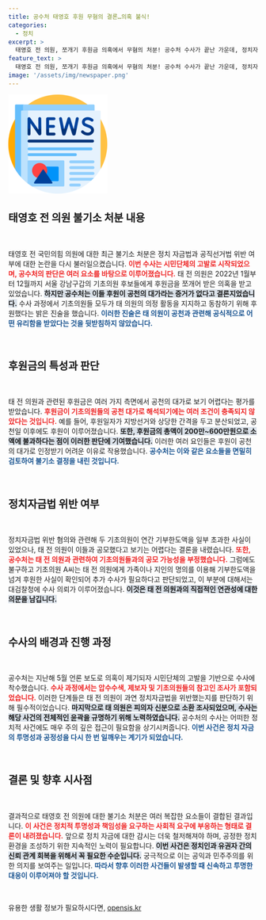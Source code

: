 ```yaml
---
title: 공수처 태영호 후원 무혐의 결론…의혹 불식!
categories:
  - 정치
excerpt: >
  태영호 전 의원, 쪼개기 후원금 의혹에서 무혐의 처분! 공수처 수사가 끝난 가운데, 정치자금법 위반 여부는 여전히 논란의 중심. 추가 수사로 밝혀질 진실은 과연? 클릭해 확인하세요!
feature_text: >
  태영호 전 의원, 쪼개기 후원금 의혹에서 무혐의 처분! 공수처 수사가 끝난 가운데, 정치자금법 위반 여부는 여전히 논란의 중심. 추가 수사로 밝혀질 진실은 과연? 클릭해 확인하세요!
image: '/assets/img/newspaper.png'
---
```


<p><img src="/assets/img/newspaper.png" alt="kimp 속보" /></p>

<h2 data-ke-size="size26">태영호 전 의원 불기소 처분 내용</h2>

<p data-ke-size="size16">&nbsp;</p>

<p>태영호 전 국민의힘 의원에 대한 최근 불기소 처분은 정치 자금법과 공직선거법 위반 여부에 대한 논란을 다시 불러일으켰습니다. <b><span style="color: #ee2323;">이번 수사는 시민단체의 고발로 시작되었으며, 공수처의 판단은 여러 요소를 바탕으로 이루어졌습니다.</span></b> 태 전 의원은 2022년 1월부터 12월까지 서울 강남구갑의 기초의원 후보들에게 후원금을 쪼개어 받은 의혹을 받고 있었습니다. <b><span style="background-color: #21538527;">하지만 공수처는 이들 후원이 공천의 대가라는 증거가 없다고 결론지었습니다.</span></b> 수사 과정에서 기초의원들 모두가 태 의원의 의정 활동을 지지하고 동참하기 위해 후원했다는 밝은 진술을 했습니다. <b><span style="color: #1a5490;">이러한 진술은 태 의원이 공천과 관련해 공식적으로 어떤 유리함을 받았다는 것을 뒷받침하지 않았습니다.</span></b></p>

<p data-ke-size="size16">&nbsp;</p>

<h2 data-ke-size="size26">후원금의 특성과 판단</h2>

<p data-ke-size="size16">&nbsp;</p>

<p>태 전 의원과 관련된 후원금은 여러 가지 측면에서 공천의 대가로 보기 어렵다는 평가를 받았습니다. <b><span style="color: #ee2323;">후원금이 기초의원들의 공천 대가로 해석되기에는 여러 조건이 충족되지 않았다는 것입니다.</span></b> 예를 들어, 후원일자가 지방선거와 상당한 간격을 두고 분산되었고, 공천일 이후에도 후원이 이루어졌습니다. <b><span style="background-color: #21538527;">또한, 후원금의 총액이 200만~600만원으로 소액에 불과하다는 점이 이러한 판단에 기여했습니다.</span></b> 이러한 여러 요인들은 후원이 공천의 대가로 인정받기 어려운 이유로 작용했습니다. <b><span style="color: #1a5490;">공수처는 이와 같은 요소들을 면밀히 검토하여 불기소 결정을 내린 것입니다.</span></b></p>

<p data-ke-size="size16">&nbsp;</p>

<h2 data-ke-size="size26">정치자금법 위반 여부</h2>

<p data-ke-size="size16">&nbsp;</p>

<p>정치자금법 위반 혐의와 관련해 두 기초의원이 연간 기부한도액을 일부 초과한 사실이 있었으나, 태 전 의원이 이들과 공모했다고 보기는 어렵다는 결론을 내렸습니다. <b><span style="color: #ee2323;">또한, 공수처는 태 전 의원과 관련하여 기초의원들과의 공모 가능성을 부정했습니다.</span></b> 그럼에도 불구하고 기초의원 A씨는 태 전 의원에게 가족이나 지인의 명의를 이용해 기부한도액을 넘겨 후원한 사실이 확인되어 추가 수사가 필요하다고 판단되었고, 이 부분에 대해서는 대검찰청에 수사 의뢰가 이루어졌습니다. <b><span style="background-color: #21538527;">이것은 태 전 의원과의 직접적인 연관성에 대한 의문을 남깁니다.</span></b></p>

<p data-ke-size="size16">&nbsp;</p>

<h2 data-ke-size="size26">수사의 배경과 진행 과정</h2>

<p data-ke-size="size16">&nbsp;</p>

<p>공수처는 지난해 5월 언론 보도로 의혹이 제기되자 시민단체의 고발을 기반으로 수사에 착수했습니다. <b><span style="color: #ee2323;">수사 과정에서는 압수수색, 제보자 및 기초의원들의 참고인 조사가 포함되었습니다.</span></b> 이러한 단계들은 태 전 의원이 과연 정치자금법을 위반했는지를 판단하기 위해 필수적이었습니다. <b><span style="background-color: #21538527;">마지막으로 태 의원은 피의자 신분으로 소환 조사되었으며, 수사는 해당 사건의 전체적인 윤곽을 규명하기 위해 노력하였습니다.</span></b> 공수처의 수사는 어떠한 정치적 사건에도 매우 주의 깊은 접근이 필요함을 상기시켜줍니다. <b><span style="color: #1a5490;">이번 사건은 정치 자금의 투명성과 공정성을 다시 한 번 일깨우는 계기가 되었습니다.</span></b></p>

<p data-ke-size="size16">&nbsp;</p>

<h2 data-ke-size="size26">결론 및 향후 시사점</h2>

<p data-ke-size="size16">&nbsp;</p>

<p>결과적으로 태영호 전 의원에 대한 불기소 처분은 여러 복잡한 요소들이 결합된 결과입니다. <b><span style="color: #ee2323;">이 사건은 정치적 투명성과 책임성을 요구하는 사회적 요구에 부응하는 형태로 결론이 내려졌습니다.</span></b> 앞으로 정치 자금에 대한 감시는 더욱 철저해져야 하며, 공정한 정치 환경을 조성하기 위한 지속적인 노력이 필요합니다. <b><span style="background-color: #21538527;">이번 사건은 정치인과 유권자 간의 신뢰 관계 회복을 위해서 꼭 필요한 수순입니다.</span></b> 궁극적으로 이는 공익과 민주주의를 위한 의지를 보여주는 일입니다. <b><span style="color: #1a5490;">따라서 향후 이러한 사건들이 발생할 때 신속하고 투명한 대응이 이루어져야 할 것입니다.</span></b></p>

<p data-ke-size="size16">&nbsp;</p>
유용한 생활 정보가 필요하시다면, <a href="https://opensis.kr" rel="dofollow">opensis.kr</a>


